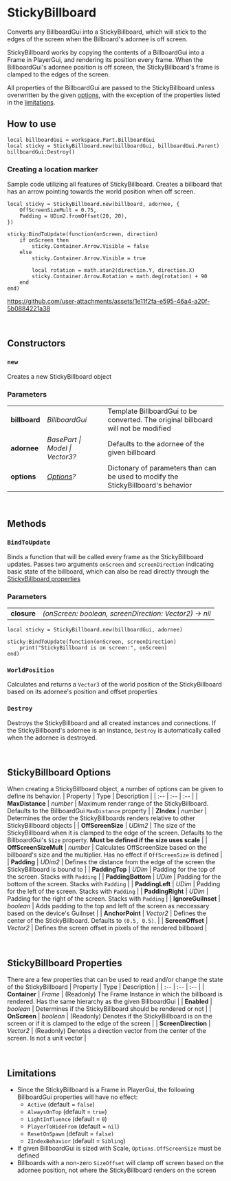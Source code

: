 # StickyBillboard
Converts any BillboardGui into a StickyBillboard, which will stick to the edges of the screen when the Billboard's adornee is off screen. 

StickyBillboard works by copying the contents of a BillboardGui into a Frame in PlayerGui, and rendering its position every frame. When the BillboardGui's adornee position is off screen, the StickyBillboard's frame is clamped to the edges of the screen. 

All properties of the BillboardGui are passed to the StickyBillboard unless overwritten by the given [options](#stickybillboard-options), with the exception of the properties listed in the [limitations](#limitations).

## How to use
```luau
local billboardGui = workspace.Part.BillboardGui
local sticky = StickyBillboard.new(billboardGui, billboardGui.Parent)
billboardGui:Destroy()
```


### Creating a location marker
Sample code utilizing all features of StickyBillboard. Creates a billboard that has an arrow pointing towards the world position when off screen.
```luau
local sticky = StickyBillboard.new(billboard, adornee, {
	OffScreenSizeMult = 0.75,
	Padding = UDim2.fromOffset(20, 20),
})

sticky:BindToUpdate(function(onScreen, direction)
	if onScreen then
		sticky.Container.Arrow.Visible = false
	else
		sticky.Container.Arrow.Visible = true
		
		local rotation = math.atan2(direction.Y, direction.X)
		sticky.Container.Arrow.Rotation = math.deg(rotation) + 90
	end
end)
```

https://github.com/user-attachments/assets/1e11f2fa-e595-46a4-a20f-5b0884221a38

<br>

## Constructors
### `new`
Creates a new StickyBillboard object
### Parameters
|     |     |     |
| :-- | :-- | :-- |
| **billboard** | *BillboardGui* | Template BillboardGui to be converted. The original billboard will not be modified |
| **adornee** | *BasePart \| Model \| Vector3?* | Defaults to the adornee of the given billboard |
| **options** | *[Options](#stickybillboard-options)?* | Dictonary of parameters than can be used to modify the StickyBillboard's behavior |

<br>

## Methods
### `BindToUpdate`
Binds a function that will be called every frame as the StickyBillboard updates. Passes two arguments `onScreen` and `screenDirection` indicating basic state of the billboard, which can also be read directly through the [StickyBillboard properties](#stickybillboard-properties)
### Parameters
|     |     |
| :-- | :-- |
| **closure** | *(onScreen: boolean, screenDirection: Vector2) -> nil* |

```luau
local sticky = StickyBillboard.new(billboardGui, adornee)

sticky:BindToUpdate(function(onScreen, screenDirection)
	print("StickyBillboard is on screen:", onScreen)
end)
```

### `WorldPosition`
Calculates and returns a `Vector3` of the world position of the StickyBillboard based on its adornee's position and offset properties

### `Destroy`
Destroys the StickyBillboard and all created instances and connections. If the StickyBillboard's adornee is an instance, `Destroy` is automatically called when the adornee is destroyed.

<br>

## StickyBillboard Options
When creating a StickyBillboard object, a number of options can be given to define its behavior.
| Property | Type | Description |
| :-- | :-- | :-- |
| **MaxDistance** | *number* | Maximum render range of the StickyBillboard. Defaults to the BillboardGui `MaxDistance` property |
| **ZIndex** | *number* | Determines the order the StickyBillboards renders relative to other StickyBillboard objects |
| **OffScreenSize** | *UDim2* | The size of the StickyBillboard when it is clamped to the edge of the screen. Defaults to the BillboardGui's `Size` property. **Must be defined if the size uses scale** |
| **OffScreenSizeMult** | *number* | Calculates OffScreenSize based on the billboard's size and the multiplier. Has no effect if `OffScreenSize` is defined |
| **Padding** | *UDim2* | Defines the distance from the edge of the screen the StickyBillboard is bound to |
| **PaddingTop** | *UDim* | Padding for the top of the screen. Stacks with `Padding` |
| **PaddingBottom** | *UDim* | Padding for the bottom of the screen. Stacks with `Padding` |
| **PaddingLeft** | *UDim* | Padding for the left of the screen. Stacks with `Padding` |
| **PaddingRight** | *UDim* | Padding for the right of the screen. Stacks with `Padding` |
| **IgnoreGuiInset** | *boolean* | Adds padding to the top and left of the screen as neccessary based on the device's GuiInset |
| **AnchorPoint** | *Vector2* | Defines the center of the StickyBillboard. Defaults to `(0.5, 0.5)`. |
| **ScreenOffset** | *Vector2* | Defines the screen offset in pixels of the rendered billboard |

<br>

## StickyBillboard Properties
There are a few properties that can be used to read and/or change the state of the StickyBillboard
| Property | Type | Description |
| :-- | :-- | :-- |
| **Container** | *Frame* | (Readonly) The Frame Instance in which the billboard is rendered. Has the same hierarchy as the given BillboardGui |
| **Enabled** | *boolean* | Determines if the StickyBillboard should be rendered or not |
| **OnScreen** | *boolean* | (Readonly) Denotes if the StickyBillboard is on the screen or if it is clamped to the edge of the screen |
| **ScreenDirection** | *Vector2* | (Readonly) Denotes a direction vector from the center of the screen. Is not a unit vector |

<br>

## Limitations
- Since the StickyBillboard is a Frame in PlayerGui, the following BillboardGui properties will have no effect:
  - `Active` (default = `false`)
  - `AlwaysOnTop` (default = `true`)
  - `LightInfluence` (default = `0`)
  - `PlayerToHideFrom` (default = `nil`)
  - `ResetOnSpawn` (default = `false)`
  - `ZIndexBehavior` (default = `Sibling`)
- If given BillboardGui is sized with Scale, `Options.OffScreenSize` must be defined
- Billboards with a non-zero `SizeOffset` will clamp off screen based on the adornee position, not where the StickyBillboard renders on the screen
